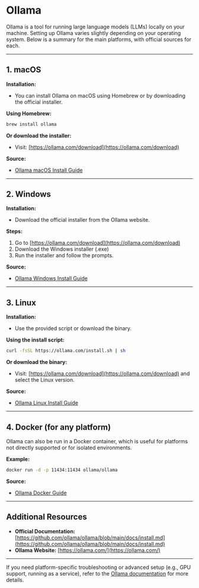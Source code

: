 # Ollama

Ollama is a tool for running large language models (LLMs) locally on your machine. Setting up Ollama varies slightly depending on your operating system. Below is a summary for the main platforms, with official sources for each.

---

## 1. macOS

**Installation:**

- You can install Ollama on macOS using Homebrew or by downloading the official installer.

**Using Homebrew:**

```sh
brew install ollama
```

**Or download the installer:**

- Visit: [https://ollama.com/download](https://ollama.com/download)

**Source:**  

- [Ollama macOS Install Guide](https://github.com/ollama/ollama/blob/main/docs/install.md#macos)

---

## 2. Windows

**Installation:**

- Download the official installer from the Ollama website.

**Steps:**

1. Go to [https://ollama.com/download](https://ollama.com/download)
2. Download the Windows installer (.exe)
3. Run the installer and follow the prompts.

**Source:**  

- [Ollama Windows Install Guide](https://github.com/ollama/ollama/blob/main/docs/install.md#windows)

---

## 3. Linux

**Installation:**

- Use the provided script or download the binary.

**Using the install script:**

```sh
curl -fsSL https://ollama.com/install.sh | sh
```

**Or download the binary:**

- Visit: [https://ollama.com/download](https://ollama.com/download) and select the Linux version.

**Source:**  

- [Ollama Linux Install Guide](https://github.com/ollama/ollama/blob/main/docs/install.md#linux)

---

## 4. Docker (for any platform)

Ollama can also be run in a Docker container, which is useful for platforms not directly supported or for isolated environments.

**Example:**

```sh
docker run -d -p 11434:11434 ollama/ollama
```

**Source:**  

- [Ollama Docker Guide](https://github.com/ollama/ollama/blob/main/docs/docker.md)

---

## Additional Resources

- **Official Documentation:** [https://github.com/ollama/ollama/blob/main/docs/install.md](https://github.com/ollama/ollama/blob/main/docs/install.md)
- **Ollama Website:** [https://ollama.com/](https://ollama.com/)

---

If you need platform-specific troubleshooting or advanced setup (e.g., GPU support, running as a service), refer to the [Ollama documentation](https://github.com/ollama/ollama/tree/main/docs) for more details.
